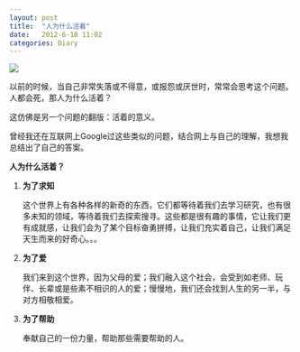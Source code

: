 ```yaml
---
layout: post
title:  "人为什么活着"
date:   2012-6-18 11:02
categories: Diary
---
```


![](http://pic.yupoo.com/mygoare_v/C37RKEJu/medium.jpg)

以前的时候，当自己非常失落或不得意，或报怨或厌世时，常常会思考这个问题。人都会死，那人为什么活着？

这仿佛是另一个问题的翻版：活着的意义。

曾经我还在互联网上Google过这些类似的问题，结合网上与自己的理解，我想我总结出了自己的答案。

**人为什么活着？**

1.  **为了求知**

    这个世界上有各种各样的新奇的东西，它们都等待着我们去学习研究，也有很多未知的领域，等待着我们去探索搜寻。这些都是很有趣的事情，它让我们更有成就感，让我们会为了某个目标奋勇拼搏，让我们充实着自己，让我们满足天生而来的好奇心。。。

2.  **为了爱**

    我们来到这个世界，因为父母的爱；我们融入这个社会，会受到如老师、玩伴、长辈或是些素不相识的人的爱；慢慢地，我们还会找到人生的另一半，与对方相敬相爱。

3.  **为了帮助**

    奉献自己的一份力量，帮助那些需要帮助的人。
